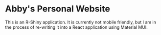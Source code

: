 # Abby's Personal Website

This is an R-Shiny application. It is currently not mobile friendly, but I am in the process of re-writing it into a React application using Material MUI. 
